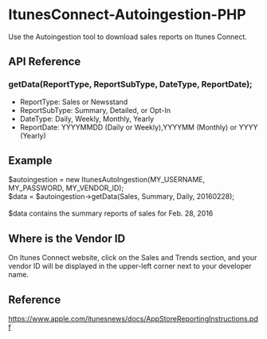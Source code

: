 # ItunesConnect-Autoingestion-PHP
Use the Autoingestion tool to download sales reports on Itunes Connect.

## API Reference
### getData(ReportType, ReportSubType, DateType, ReportDate);

* ReportType: Sales or Newsstand
* ReportSubType: Summary, Detailed, or Opt-In
* DateType: Daily, Weekly, Monthly, Yearly
* ReportDate: YYYYMMDD (Daily or Weekly),YYYYMM (Monthly) or YYYY (Yearly)

## Example

$autoingestion = new ItunesAutoIngestion(MY_USERNAME, MY_PASSWORD, MY_VENDOR_ID); <br/>
$data = $autoingestion->getData(Sales, Summary, Daily, 20160228); <br/>
<br/>
$data contains the summary reports of sales for Feb. 28, 2016<br/>

## Where is the Vendor ID

On Itunes Connect website, click on the Sales and Trends section, and your vendor ID will be displayed in the upper-left corner next to your developer name.

## Reference

https://www.apple.com/itunesnews/docs/AppStoreReportingInstructions.pdf

